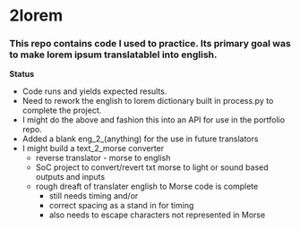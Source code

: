 # 2lorem
### This repo contains code I used to practice. Its primary goal was to make lorem ipsum translatablel into english.

**Status**
- Code runs and yields expected results.
- Need to rework the english to lorem dictionary built in process.py to complete the project.
- I might do the above and fashion this into an API for use in the portfolio repo.
- Added a blank eng_2_(anything) for the use in future translators
- I might build a text_2_morse converter
    - reverse translator - morse to english
    - SoC project to convert/revert txt morse to light or sound based outputs and inputs
    - rough dreaft of translater english to Morse code is complete
        - still needs timing and/or
        - correct spacing as a stand in for timing
        - also needs to escape characters not represented in Morse

